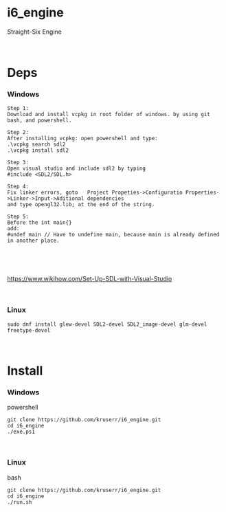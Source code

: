 # i6_engine

Straight-Six Engine

<br>

# Deps

### Windows
```
Step 1:
Download and install vcpkg in root folder of windows. by using git bash, and powershell.

Step 2:
After installing vcpkg: open powershell and type:
.\vcpkg search sdl2
.\vcpkg install sdl2

Step 3:
Open visual studio and include sdl2 by typing
#include <SDL2/SDL.h>

Step 4:
Fix linker errors, goto   Project Propeties->Configuratio Properties->Linker->Input->Aditional dependencies
and type opengl32.lib; at the end of the string.

Step 5:
Before the int main{}
add:
#undef main	// Have to undefine main, because main is already defined in another place.



```

<br>

https://www.wikihow.com/Set-Up-SDL-with-Visual-Studio

<br>

### Linux
```
sudo dnf install glew-devel SDL2-devel SDL2_image-devel glm-devel freetype-devel
```

<br>

# Install

### Windows

powershell
```
git clone https://github.com/kruserr/i6_engine.git
cd i6_engine
./exe.ps1

```

<br>

### Linux

bash
```
git clone https://github.com/kruserr/i6_engine.git
cd i6_engine
./run.sh

```
